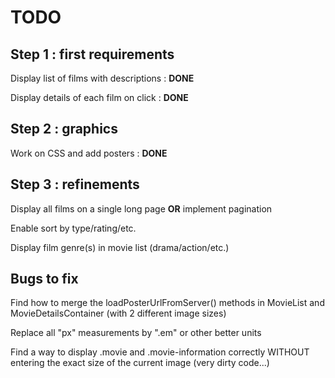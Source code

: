# TODO

## Step 1 : first requirements
Display list of films with descriptions : **DONE**

Display details of each film on click : **DONE**
 
## Step 2 : graphics
Work on CSS and add posters : **DONE**

## Step 3 : refinements
Display all films on a single long page **OR** implement pagination

Enable sort by type/rating/etc.

Display film genre(s) in movie list (drama/action/etc.)

## Bugs to fix
Find how to merge the loadPosterUrlFromServer() methods in MovieList and MovieDetailsContainer (with 2 different image sizes)

Replace all "px" measurements by ".em" or other better units

Find a way to display .movie and .movie-information correctly WITHOUT entering the exact size of the current image (very dirty code...)
